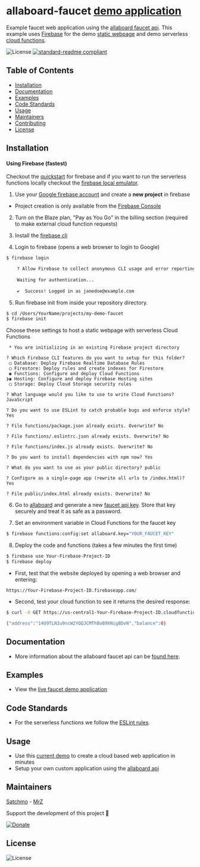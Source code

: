 # allaboard-faucet [demo application](https://faucet.allaboard.cash)
Example faucet web application using the [allaboard faucet api](https://allaboard.cash/docs). This example uses [Firebase](https://firebase.google.com) for the demo [static webpage](https://firebase.google.com/docs/hosting/) and demo serverless [cloud functions](https://firebase.google.com/docs/functions/).

![License](https://img.shields.io/github/license/rohenaz/allaboard-faucet.svg?style=flat)  [![standard-readme compliant](https://img.shields.io/badge/standard--readme-OK-green.svg?style=flat)](https://github.com/RichardLitt/standard-readme)

## Table of Contents
- [Installation](https://github.com/rohenaz/allaboard-faucet#installation)
- [Documentation](https://github.com/rohenaz/allaboard-faucet#documentation)
- [Examples](https://github.com/rohenaz/allaboard-faucet#examples)
- [Code Standards](https://github.com/rohenaz/allaboard-faucet#code-standards)
- [Usage](https://github.com/rohenaz/allaboard-faucet#usage)
- [Maintainers](https://github.com/rohenaz/allaboard-faucet#maintainers)
- [Contributing](https://github.com/rohenaz/allaboard-faucet#contributing)
- [License](https://github.com/rohenaz/allaboard-faucet#license)

## Installation

#### Using Firebase (fastest)
Checkout the [quickstart](https://firebase.google.com/docs/hosting/quickstart) for firebase and if you want to run the serverless functions locally checkout the [firebase local emulator](https://firebase.google.com/docs/functions/local-emulator).

1) Use your [Google firebase account](https://console.firebase.google.com/) and create a **new project** in firebase
- Project creation is only available from the [Firebase Console](https://console.firebase.google.com)

2) Turn on the Blaze plan, "Pay as You Go" in the billing section (required to make external cloud function requests)

3) Install the [firebase cli](https://firebase.google.com/docs/hosting/quickstart#install_the_firebase_cli)

4) Login to firebase (opens a web browser to login to Google)
```bash
$ firebase login

    ? Allow Firebase to collect anonymous CLI usage and error reporting information? No
    
    Waiting for authentication...
    
    ✔  Success! Logged in as janedoe@example.com

```

5) Run firebase init from inside your repository directory.
```bash
$ cd /Users/YourName/projects/my-demo-faucet
$ firebase init
```

Choose these settings to host a static webpage with serverless Cloud Functions
```
 * You are initializing in an existing Firebase project directory
  
? Which Firebase CLI features do you want to setup for this folder?
 ◯ Database: Deploy Firebase Realtime Database Rules
 ◯ Firestore: Deploy rules and create indexes for Firestore
 ◉ Functions: Configure and deploy Cloud Functions
❯◉ Hosting: Configure and deploy Firebase Hosting sites
 ◯ Storage: Deploy Cloud Storage security rules
 
? What language would you like to use to write Cloud Functions? JavaScript

? Do you want to use ESLint to catch probable bugs and enforce style? Yes

? File functions/package.json already exists. Overwrite? No

? File functions/.eslintrc.json already exists. Overwrite? No

? File functions/index.js already exists. Overwrite? No

? Do you want to install dependencies with npm now? Yes

? What do you want to use as your public directory? public

? Configure as a single-page app (rewrite all urls to /index.html)? Yes

? File public/index.html already exists. Overwrite? No
```

6) Go to [allaboard](https://allaboard.cash) and generate a new [faucet api key](https://allaboard.cash). Store that key securely and treat it as safe as a password.

7) Set an environment variable in Cloud Functions for the faucet key
```bash 
$ firebase functions:config:set allaboard.key="YOUR_FAUCET_KEY"
```

8) Deploy the code and functions (takes a few minutes the first time)
```bash
$ firebase use Your-Firebase-Project-ID
$ firebase deploy
```

- First, test that the website deployed by opening a web browser and entering:
```
https://Your-Firebase-Project-ID.firebaseapp.com/
```

- Second, test your cloud function to see it returns the desired response:
```bash
$ curl -X GET https://us-central1-Your-Firebase-Project-ID.cloudfunctions.net/status

{"address":"14U9TLN3u9ncW2YQQJCMThBoB9XNigBDvN","balance":0}
```

## Documentation
- More information about the allaboard faucet api can be [found here](https://allaboard.cash/docs).

## Examples
- View the [live faucet demo application](https://faucet.allaboard.cash)

## Code Standards
- For the serverless functions we follow the [ESLint rules](https://github.com/rohenaz/allaboard-faucet/blob/master/functions/.eslintrc.json).

## Usage
- Use this [current demo](https://faucet.allaboard.cash) to create a cloud based web application in minutes
- Setup your own custom application using the [allaboard api](https://allaboard.cash/docs)

## Maintainers

[Satchmo](https://github.com/rohenaz) - [MrZ](https://github.com/mrz1836)

Support the development of this project 🙏

[![Donate](https://img.shields.io/badge/donate-bitcoin%20SV-brightgreen.svg)](https://allaboard.cash/?af=allaboard-faucet)

## License

![License](https://img.shields.io/github/license/rohenaz/allaboard-faucet.svg?style=flat)
